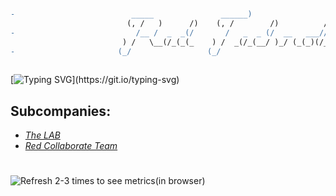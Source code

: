 ```diff

-                          _____               ______)                                                         -
                          (, /   )      /)    (, /        /)          /)        ,        
-                           /__ /  _  _(/       /   _  _ (/  __   ___// ____       _  _                        -
                         ) /   \__(/_(_(_    ) /  _(/_(__/ )_/ (_(_)(/_(_)(_/__(__(/_/_)_
-                       (_/                 (_/                          .-/                                   -
                                                                        (_/              
```

[![Typing SVG](https://readme-typing-svg.herokuapp.com?font=JetBrains+Mono&color=%23Ff3f36&width=450&lines=Easy.+Open.+Secure.;Security+is+our+business.;Better+decisions+--+better+World.)](https://git.io/typing-svg)

## Subcompanies:

- [_The LAB_](https://github.com/Red-Laboratory)
- [_Red Collaborate Team_](https://github.com/Red-Collaborate-Team)

#

![Refresh 2-3 times to see metrics(in browser)](https://metrics.lecoq.io/Red-company?template=classic&languages=1&languages.limit=8&languages.sections=most-used&languages.colors=github&languages.threshold=0%25&languages.indepth=false&languages.analysis.timeout=15&languages.categories=markup%2C%20programming&languages.recent.categories=markup%2C%20programming&languages.recent.load=300&languages.recent.days=14&config.timezone=Europe%2FMoscow)
